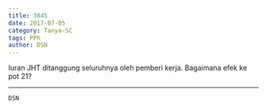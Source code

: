 ```yaml
---
title: 3845
date: 2017-07-05
category: Tanya-SC
tags: PPh
author: DSN
---
```


Iuran JHT ditanggung seluruhnya oleh pemberi kerja. Bagaimana efek ke pot 21?

---



`DSN`
